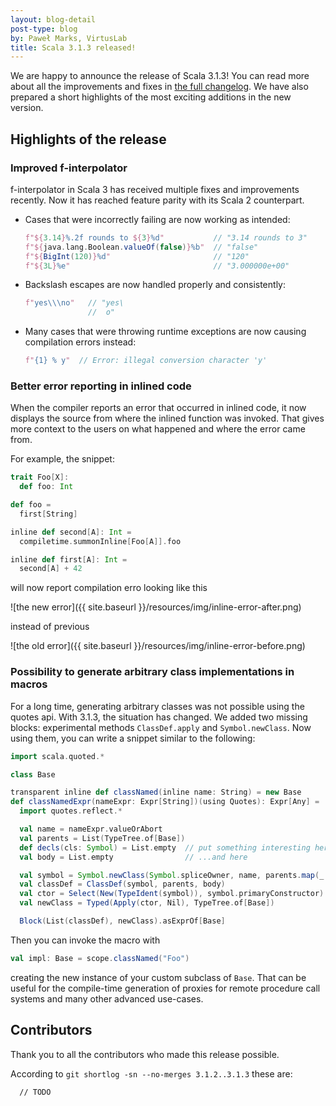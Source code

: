```yaml
---
layout: blog-detail
post-type: blog
by: Paweł Marks, VirtusLab
title: Scala 3.1.3 released!
---
```


We are happy to announce the release of Scala 3.1.3! You can read more about all the improvements and fixes in [the full changelog](https://github.com/lampepfl/dotty/releases/tag/3.1.3). We have also prepared a short highlights of the most exciting additions in the new version.

## Highlights of the release

### Improved f-interpolator

f-interpolator in Scala 3 has received multiple fixes and improvements recently. Now it has reached feature parity with its Scala 2 counterpart.

- Cases that were incorrectly failing are now working as intended:

  ```scala
  f"${3.14}%.2f rounds to ${3}%d"           // "3.14 rounds to 3"
  f"${java.lang.Boolean.valueOf(false)}%b"  // "false"
  f"${BigInt(120)}%d"                       // "120"
  f"${3L}%e"                                // "3.000000e+00"
  ```

- Backslash escapes are now handled properly and consistently:

  ```scala
  f"yes\\\no"   // "yes\
                //  o"
  ```

- Many cases that were throwing runtime exceptions are now causing compilation errors instead:

  ```scala
  f"{1} % y"  // Error: illegal conversion character 'y'
  ```

### Better error reporting in inlined code

When the compiler reports an error that occurred in inlined code, it now displays the source from where the inlined function was invoked. That gives more context to the users on what happened and where the error came from.

For example, the snippet:

```scala
trait Foo[X]:
  def foo: Int

def foo =
  first[String]

inline def second[A]: Int =
  compiletime.summonInline[Foo[A]].foo

inline def first[A]: Int =
  second[A] + 42
```

will now report compilation erro looking like this

![the new error]({{ site.baseurl }}/resources/img/inline-error-after.png)

instead of previous

![the old error]({{ site.baseurl }}/resources/img/inline-error-before.png)

### Possibility to generate arbitrary class implementations in macros

For a long time, generating arbitrary classes was not possible using the quotes api. With 3.1.3, the situation has changed. We added two missing blocks: experimental methods `ClassDef.apply` and `Symbol.newClass`. Now using them, you can write a snippet similar to the following:

```scala
import scala.quoted.*

class Base

transparent inline def classNamed(inline name: String) = new Base
def classNamedExpr(nameExpr: Expr[String])(using Quotes): Expr[Any] =
  import quotes.reflect.*

  val name = nameExpr.valueOrAbort
  val parents = List(TypeTree.of[Base])
  def decls(cls: Symbol) = List.empty  // put something interesting here
  val body = List.empty                // ...and here

  val symbol = Symbol.newClass(Symbol.spliceOwner, name, parents.map(_.tpe), decls, selfType = None)
  val classDef = ClassDef(symbol, parents, body)
  val ctor = Select(New(TypeIdent(symbol)), symbol.primaryConstructor)
  val newClass = Typed(Apply(ctor, Nil), TypeTree.of[Base])

  Block(List(classDef), newClass).asExprOf[Base]
```

Then you can invoke the macro with

```scala
val impl: Base = scope.classNamed("Foo")
```

creating the new instance of your custom subclass of `Base`. That can be useful for the compile-time generation of proxies for remote procedure call systems and many other advanced use-cases.

## Contributors

Thank you to all the contributors who made this release possible.

According to `git shortlog -sn --no-merges 3.1.2..3.1.3` these are:

```
  // TODO
```
